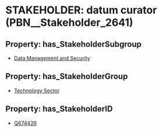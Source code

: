 # STAKEHOLDER: __datum curator__ (PBN__Stakeholder_2641)

## Property: has_StakeholderSubgroup

* [Data Management and Security](PBN__StakeholderSubgroup_152)

## Property: has_StakeholderGroup

* [Technology Sector](PBN__StakeholderGroup_12)

## Property: has_StakeholderID

* [Q674426](Q674426)

